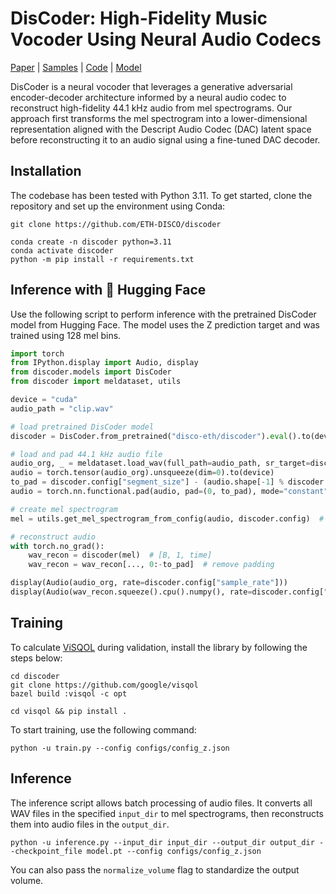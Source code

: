 # DisCoder: High-Fidelity Music Vocoder Using Neural Audio Codecs

[Paper](https://arxiv.org/abs/2502.12759) | [Samples](https://lucala.github.io/discoder/) | [Code](https://github.com/ETH-DISCO/discoder) | [Model](https://huggingface.co/disco-eth/discoder)  

DisCoder is a neural vocoder that leverages a generative adversarial encoder-decoder architecture informed by
a neural audio codec to reconstruct high-fidelity 44.1 kHz audio from mel spectrograms. Our approach first transforms
the mel spectrogram into a lower-dimensional representation aligned with the Descript Audio Codec (DAC) latent space
before reconstructing it to an audio signal using a fine-tuned DAC decoder.


## Installation
The codebase has been tested with Python 3.11. To get started, clone the repository and set up the environment using Conda:
```shell
git clone https://github.com/ETH-DISCO/discoder

conda create -n discoder python=3.11
conda activate discoder
python -m pip install -r requirements.txt
```

## Inference with 🤗 Hugging Face
Use the following script to perform inference with the pretrained DisCoder model from Hugging Face.
The model uses the Z prediction target and was trained using 128 mel bins.
```python
import torch
from IPython.display import Audio, display
from discoder.models import DisCoder
from discoder import meldataset, utils

device = "cuda"
audio_path = "clip.wav"

# load pretrained DisCoder model
discoder = DisCoder.from_pretrained("disco-eth/discoder").eval().to(device)

# load and pad 44.1 kHz audio file
audio_org, _ = meldataset.load_wav(full_path=audio_path, sr_target=discoder.config["sample_rate"], resample=True, normalize=True)
audio = torch.tensor(audio_org).unsqueeze(dim=0).to(device)
to_pad = discoder.config["segment_size"] - (audio.shape[-1] % discoder.config["segment_size"])
audio = torch.nn.functional.pad(audio, pad=(0, to_pad), mode="constant", value=0)

# create mel spectrogram
mel = utils.get_mel_spectrogram_from_config(audio, discoder.config)  # [B, 128, frames]

# reconstruct audio
with torch.no_grad():
    wav_recon = discoder(mel)  # [B, 1, time]
    wav_recon = wav_recon[..., 0:-to_pad]  # remove padding

display(Audio(audio_org, rate=discoder.config["sample_rate"]))
display(Audio(wav_recon.squeeze().cpu().numpy(), rate=discoder.config["sample_rate"]))
```


## Training
To calculate [ViSQOL](https://github.com/google/visqol) during validation, install the library by following the steps below:
```shell
cd discoder
git clone https://github.com/google/visqol
bazel build :visqol -c opt

cd visqol && pip install .
```

To start training, use the following command:
```shell
python -u train.py --config configs/config_z.json
```


## Inference
The inference script allows batch processing of audio files. It converts all WAV files in the specified `input_dir` to
mel spectrograms, then reconstructs them into audio files in the `output_dir`.
```shell
python -u inference.py --input_dir input_dir --output_dir output_dir --checkpoint_file model.pt --config configs/config_z.json
```
You can also pass the `normalize_volume` flag to standardize the output volume.
